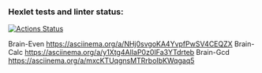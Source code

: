 ### Hexlet tests and linter status:
[![Actions Status](https://github.com/Vitalii-Marsh/frontend-project-44/actions/workflows/hexlet-check.yml/badge.svg)](https://github.com/Vitalii-Marsh/frontend-project-44/actions)

Brain-Even https://asciinema.org/a/NHj0svgoKA4YvpfPwSV4CEQZX
Brain-Calc https://asciinema.org/a/y1Xtg4AlIaP0z0IFa3YTdrteb
Brain-Gcd  https://asciinema.org/a/mxcKTUqgnsMTRrboIbKWqgaq5